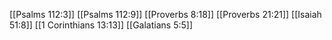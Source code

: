 [[Psalms 112:3]]
[[Psalms 112:9]]
[[Proverbs 8:18]]
[[Proverbs 21:21]]
[[Isaiah 51:8]]
[[1 Corinthians 13:13]]
[[Galatians 5:5]]
